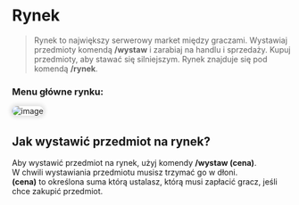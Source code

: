 <style>
img:not(.medium-zoom-image--opened):not(.navbar-link-icon) {
    max-width: 750px; /* Maksymalna szerokość */
    max-height: 500px; /* Maksymalna wysokość */
    width: auto; /* Automatyczna szerokość */
    height: auto; /* Automatyczna wysokość */
    object-fit: contain; /* Dopasowanie bez przycinania */
    margin: 0 8px 4px 0;
    box-shadow: 0 0 6px 4px rgba(0, 0, 0, .1);
    border-radius: 10px;
}
</style>

# Rynek

> Rynek to największy serwerowy market między graczami. Wystawiaj przedmioty komendą **/wystaw** i zarabiaj na handlu i sprzedaży. Kupuj przedmioty, aby stawać się silniejszym. Rynek znajduje się pod komendą **/rynek**.

### Menu główne rynku:
![image](/pages/images/market/market-1.webp)

## Jak wystawić przedmiot na rynek?

Aby wystawić przedmiot na rynek, użyj komendy **/wystaw (cena)**.
<br>W chwili wystawiania przedmiotu musisz trzymać go w dłoni.
<br>**(cena)** to określona suma którą ustalasz, którą musi zapłacić gracz, jeśli chce zakupić przedmiot.